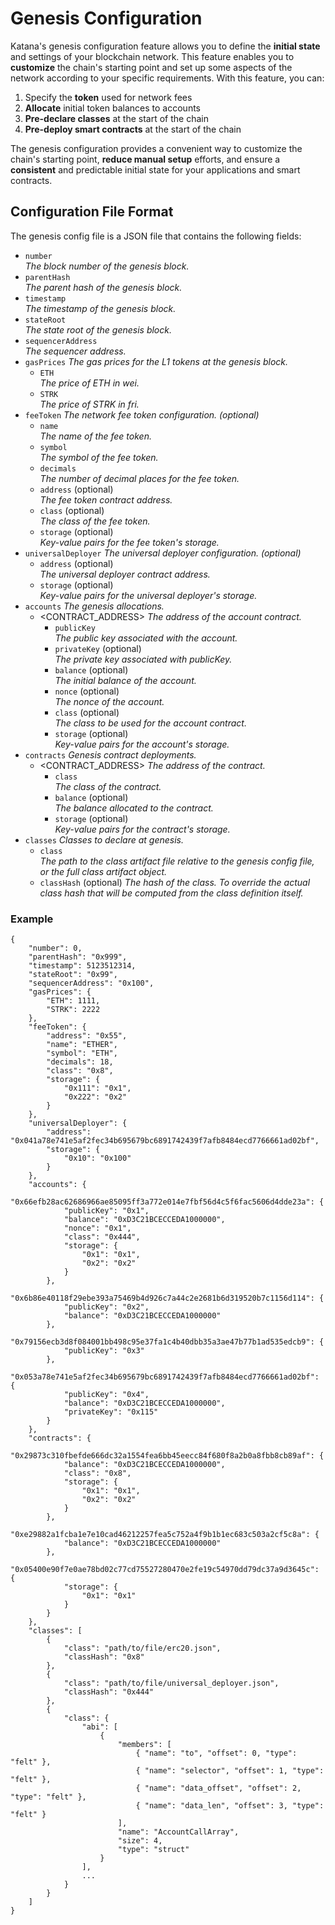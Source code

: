 # Genesis Configuration

Katana's genesis configuration feature allows you to define the **initial state** and settings of your blockchain network. This feature enables you to **customize** the chain's starting point and set up some aspects of the network according to your specific requirements. With this feature, you can:

1. Specify the **token** used for network fees
2. **Allocate** initial token balances to accounts
3. **Pre-declare classes** at the start of the chain
4. **Pre-deploy smart contracts** at the start of the chain

The genesis configuration provides a convenient way to customize the chain's starting point, **reduce manual setup** efforts, and ensure a **consistent** and predictable initial state for your applications and smart contracts.

## Configuration File Format

The genesis config file is a JSON file that contains the following fields:

- `number`  
*The block number of the genesis block.*
- `parentHash`  
*The parent hash of the genesis block.*
- `timestamp`  
*The timestamp of the genesis block.*
- `stateRoot`  
*The state root of the genesis block.*
- `sequencerAddress`  
*The sequencer address.*
- `gasPrices` *The gas prices for the L1 tokens at the genesis block.*  
    - `ETH`   
  	*The price of ETH in wei.*
    - `STRK`  
	*The price of STRK in fri.*
- `feeToken` *The network fee token configuration. (optional)* 
	- `name`  
	*The name of the fee token.*
	- `symbol`  
	*The symbol of the fee token.*  
	- `decimals`  
	*The number of decimal places for the fee token.*
    - `address` (optional)  
  	*The fee token contract address.* 
	- `class`  (optional)  
  	*The class of the fee token.* 
	- `storage` (optional)  
    *Key-value pairs for the fee token's storage.*
- `universalDeployer` *The universal deployer configuration. (optional)*
	- `address` (optional)  
	*The universal deployer contract address.* 
	- `storage` (optional)  
	*Key-value pairs for the universal deployer's storage.* 
- `accounts` *The genesis allocations.*
	- <CONTRACT_ADDRESS> *The address of the account contract.* 
		- `publicKey`  
		*The public key associated with the account.*  
		- `privateKey` (optional)  
		*The private key associated with publicKey.* 
		- `balance` (optional)  
		*The initial balance of the account.* 
		- `nonce` (optional)  
		*The nonce of the account.* 
		- `class` (optional)  
		*The class to be used for the account contract.* 
		- `storage` (optional)  
		*Key-value pairs for the account's storage.* 
- `contracts` *Genesis contract deployments.*  
    - <CONTRACT_ADDRESS> *The address of the contract.* 
		- `class`  
		*The class of the contract.*  
		- `balance` (optional)    
		 *The balance allocated to the contract.*  
		- `storage` (optional)  
		*Key-value pairs for the contract's storage.*  
- `classes`  *Classes to declare at genesis.*  
    - `class`  
    *The path to the class artifact file relative to the genesis config file, or the full class artifact object.*  
    - `classHash` (optional)
    *The hash of the class. To override the actual class hash that will be computed from the class definition itself.*  

### Example

```jsonc
{
	"number": 0,
	"parentHash": "0x999",
	"timestamp": 5123512314,
	"stateRoot": "0x99",
	"sequencerAddress": "0x100",
	"gasPrices": {
		"ETH": 1111,
		"STRK": 2222
	},
	"feeToken": {
		"address": "0x55",
		"name": "ETHER",
		"symbol": "ETH",
		"decimals": 18,
		"class": "0x8",
		"storage": {
			"0x111": "0x1",
			"0x222": "0x2"
		}
	},
	"universalDeployer": {
		"address": "0x041a78e741e5af2fec34b695679bc6891742439f7afb8484ecd7766661ad02bf",
		"storage": {
			"0x10": "0x100"
		}
	},
	"accounts": {
		"0x66efb28ac62686966ae85095ff3a772e014e7fbf56d4c5f6fac5606d4dde23a": {
			"publicKey": "0x1",
			"balance": "0xD3C21BCECCEDA1000000",
			"nonce": "0x1",
			"class": "0x444",
			"storage": {
				"0x1": "0x1",
				"0x2": "0x2"
			}
		},
		"0x6b86e40118f29ebe393a75469b4d926c7a44c2e2681b6d319520b7c1156d114": {
			"publicKey": "0x2",
			"balance": "0xD3C21BCECCEDA1000000"
		},
		"0x79156ecb3d8f084001bb498c95e37fa1c4b40dbb35a3ae47b77b1ad535edcb9": {
			"publicKey": "0x3"
		},
		"0x053a78e741e5af2fec34b695679bc6891742439f7afb8484ecd7766661ad02bf": {
			"publicKey": "0x4",
			"balance": "0xD3C21BCECCEDA1000000",
			"privateKey": "0x115"
		}
	},
	"contracts": {
		"0x29873c310fbefde666dc32a1554fea6bb45eecc84f680f8a2b0a8fbb8cb89af": {
			"balance": "0xD3C21BCECCEDA1000000",
			"class": "0x8",
			"storage": {
				"0x1": "0x1",
				"0x2": "0x2"
			}
		},
		"0xe29882a1fcba1e7e10cad46212257fea5c752a4f9b1b1ec683c503a2cf5c8a": {
			"balance": "0xD3C21BCECCEDA1000000"
		},
		"0x05400e90f7e0ae78bd02c77cd75527280470e2fe19c54970dd79dc37a9d3645c": {
			"storage": {
				"0x1": "0x1"
			}
		}
	},
	"classes": [
		{
			"class": "path/to/file/erc20.json",
			"classHash": "0x8"
		},
		{
			"class": "path/to/file/universal_deployer.json",
			"classHash": "0x444"
		},
		{
			"class": {
				"abi": [
					{
						"members": [
							{ "name": "to", "offset": 0, "type": "felt" },
							{ "name": "selector", "offset": 1, "type": "felt" },
							{ "name": "data_offset", "offset": 2, "type": "felt" },
							{ "name": "data_len", "offset": 3, "type": "felt" }
						],
						"name": "AccountCallArray",
						"size": 4,
						"type": "struct"
					}
				],
                ...
			}
		}
	]
}
```
